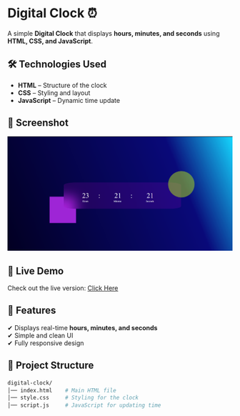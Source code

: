 # Digital Clock ⏰

A simple **Digital Clock** that displays **hours, minutes, and seconds** using **HTML, CSS, and JavaScript**.

## 🛠 Technologies Used
- **HTML** – Structure of the clock  
- **CSS** – Styling and layout  
- **JavaScript** – Dynamic time update  

## 📸 Screenshot  
![Digital Clock Preview](https://github.com/Nyjel-vinoy/Digital-clock/blob/5009ec3d693e4a4147c67a67cce8a5992649089d/screenshot.png)  

## 🚀 Live Demo  
Check out the live version: [Click Here](https://Nyjel-vinoy.github.io/digital-clock/)  

## 📌 Features  
✔ Displays real-time **hours, minutes, and seconds**  
✔ Simple and clean UI  
✔ Fully responsive design  

## 📂 Project Structure  
```bash
digital-clock/
│── index.html    # Main HTML file  
│── style.css     # Styling for the clock  
│── script.js     # JavaScript for updating time  

